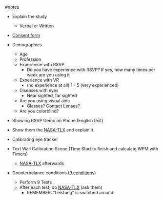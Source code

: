 #notes

- Explain the study
	- Verbal or Written

- [Consent form]([www.thomaskosch.com/icg]())

- Demographics
	- Age
	- Profession
	- Experience with RSVP
		- Do you have experience with RSVP? If yes, how many times per week are you using it
	- Experience with VR
		- (no experience at all) 1 - 5 (very experienced)
	- Diseases with eyes
		- Near sighted, far sighted
	- Are you using visual aids
		- Glasses? Contact Lenses?
	- Are you colorblind?

- Showing RSVP Demo on Phone (English text)

- Show them the [NASA-TLX]([http://interaction-design-group.de/toolbox/wp-content/uploads/2016/05/NASA-TLX.pdf](http://interaction-design-group.de/toolbox/wp-content/uploads/2016/05/NASA-TLX.pdf)) and explain it.

- Calibrating eye tracker

- Text Wall Calibration Scene (Time Start to finish and calculate WPM with Timers)
	- [NASA-TLX]([http://interaction-design-group.de/toolbox/wp-content/uploads/2016/05/NASA-TLX.pdf](http://interaction-design-group.de/toolbox/wp-content/uploads/2016/05/NASA-TLX.pdf)) afterwards

- Counterbalance conditions [(9 conditions)]([https://cs.uwaterloo.ca/~dmasson/tools/latin_square/](https://cs.uwaterloo.ca/~dmasson/tools/latin_square/))
	- Perform 9 Tests
	- After each test, do  [NASA-TLX]([http://interaction-design-group.de/toolbox/wp-content/uploads/2016/05/NASA-TLX.pdf](http://interaction-design-group.de/toolbox/wp-content/uploads/2016/05/NASA-TLX.pdf)) (ask them)
		- REMEMBER: “Leistung” is switched around!
